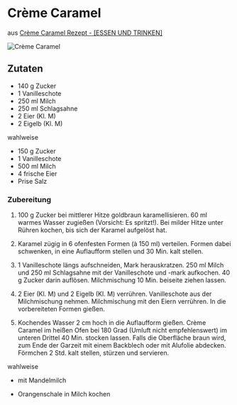 # Crème Caramel

aus [Crème Caramel Rezept - [ESSEN UND TRINKEN]](https://www.essen-und-trinken.de/rezepte/54363-rzpt-creme-caramel)

![Crème Caramel](https://image.essen-und-trinken.de/11913444/t/Q8/v8/w960/r1/-/creme-caramel-07c6da086d66ca4a7b9e58332db09f21-fjt2011031101-jpg--4329-.jpg "Crème Caramel")

## Zutaten

- 140 g Zucker
- 1 Vanilleschote
- 250 ml Milch
- 250 ml Schlagsahne
- 2 Eier (Kl. M)
- 2 Eigelb (Kl. M)

wahlweise

- 150 g Zucker
- 1 Vanilleschote
- 500 ml Milch
- 4 frische Eier
- Prise Salz

### Zubereitung

1. 100 g Zucker bei mittlerer Hitze goldbraun karamellisieren. 60 ml 
   warmes Wasser zugießen (Vorsicht: Es spritzt!). Bei milder Hitze unter 
   Rühren kochen, bis sich der Karamel aufgelöst hat.

2. Karamel zügig in 6 ofenfesten Formen (à 150 ml) verteilen. Formen dabei schwenken, in eine Auflaufform stellen und 30 Min. kalt stellen.

3. 1 Vanilleschote längs aufschneiden, Mark herauskratzen. 250 ml Milch und 250 ml Schlagsahne mit der Vanilleschote und -mark aufkochen. 40 g Zucker darin auflösen. Milchmischung 10 Min. beiseite ziehen lassen.

4. 2 Eier (Kl. M) und 2 Eigelb (Kl. M) verrühren. Vanilleschote aus der 
   Milchmischung nehmen. Milchmischung mit den Eiern verrühren. In die 
   vorbereiteten Formen gießen.

5. Kochendes Wasser 2 cm hoch in die Auflaufform gießen. Crème Caramel im
   heißen Ofen bei 180 Grad (Umluft nicht empfehlenswert) im unteren 
   Drittel 40 Min. stocken lassen. Falls die Oberfläche braun wird, zum 
   Ende der Garzeit mit einem Backblech oder mit Alufolie abdecken. 
   Förmchen 2 Std. kalt stellen, stürzen und servieren.

wahlweise

- mit Mandelmilch

- Orangenschale in Milch kochen
